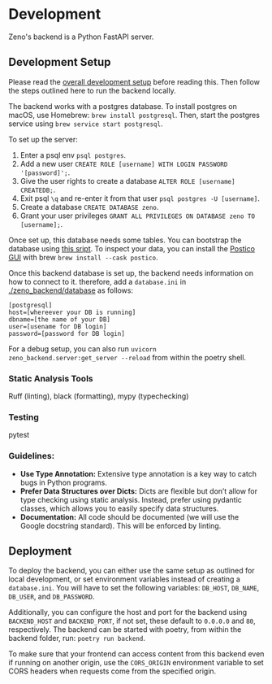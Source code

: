 # Development

Zeno's backend is a Python FastAPI server.

## Development Setup

Please read the [overall development setup](../DEVELOPMENT.md) before reading this.
Then follow the steps outlined here to run the backend locally.

The backend works with a postgres database.
To install postgres on macOS, use Homebrew: `brew install postgresql`.
Then, start the postgres service using `brew service start postgresql`.

To set up the server:

1. Enter a psql env `psql postgres`.
2. Add a new user `CREATE ROLE [username] WITH LOGIN PASSWORD '[password]';`.
3. Give the user rights to create a database `ALTER ROLE [username] CREATEDB;`.
4. Exit psql `\q` and re-enter it from that user `psql postgres -U [username]`.
5. Create a database `CREATE DATABASE zeno`.
6. Grant your user privileges `GRANT ALL PRIVILEGES ON DATABASE zeno TO [username];`.

Once set up, this database needs some tables.
You can bootstrap the database using [this sript](./create_tables.sql).
To inspect your data, you can install the [Postico GUI](https://eggerapps.at/postico2/) with brew `brew install --cask postico`.

Once this backend database is set up, the backend needs information on how to connect to it. therefore, add a `database.ini` in [./zeno_backend/database](./zeno_backend/database/) as follows:

```
[postgresql]
host=[whereever your DB is running]
dbname=[the name of your DB]
user=[usename for DB login]
password=[password for DB login]
```

For a debug setup, you can also run `uvicorn zeno_backend.server:get_server --reload` from within the poetry shell.

### Static Analysis Tools

Ruff (linting), black (formatting), mypy (typechecking)

### Testing

pytest

### Guidelines:

- **Use Type Annotation:** Extensive type annotation is a key way to catch bugs in Python programs.
- **Prefer Data Structures over Dicts:** Dicts are flexible but don’t allow for type checking using static analysis. Instead, prefer using pydantic classes, which allows you to easily specify data structures.
- **Documentation:** All code should be documented (we will use the Google docstring standard). This will be enforced by linting.

## Deployment

To deploy the backend, you can either use the same setup as outlined for local development, or set environment variables instead of creating a `database.ini`.
You will have to set the following variables: `DB_HOST`, `DB_NAME`, `DB_USER`, and `DB_PASSWORD`.

Additionally, you can configure the host and port for the backend using `BACKEND_HOST` and `BACKEND_PORT`, if not set, these default to `0.0.0.0` and `80`, respectively.
The backend can be started with poetry, from within the backend folder, run: `poetry run backend`.

To make sure that your frontend can access content from this backend even if running on another origin, use the `CORS_ORIGIN` environment variable to set CORS headers when requests come from the specified origin.
